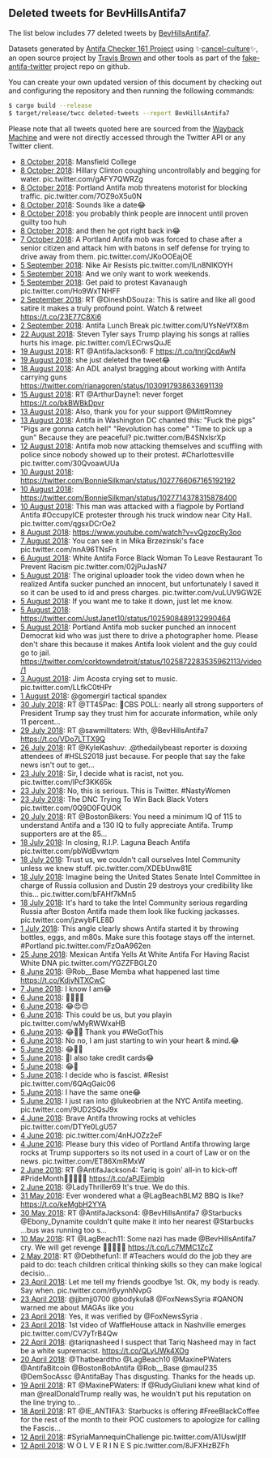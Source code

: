 ## Deleted tweets for BevHillsAntifa7

The list below includes 77 deleted tweets by
[BevHillsAntifa7](https://twitter.com/BevHillsAntifa7).



Datasets generated by [Antifa Checker 161 Project](https://twitter.com/antifacheck161) using ✨[cancel-culture](https://github.com/travisbrown/cancel-culture)✨, an open source project by 
[Travis Brown](https://twitter.com/travisbrown) and other tools as part of the 
[fake-antifa-twitter](https://github.com/antifacheck161/fake-antifa-twitter) project repo on github.

You can create your own updated version of this document by checking out and configuring the
repository and then running the following commands:

```bash
$ cargo build --release
$ target/release/twcc deleted-tweets --report BevHillsAntifa7
```

Please note that all tweets quoted here are sourced from the
[Wayback Machine](https://web.archive.org) and were not directly accessed through the Twitter API or
any Twitter client.

* [ 8 October 2018](https://web.archive.org/web/20181008194516/https://twitter.com/BevHillsAntifa7/status/1049370762547625984): Mansfield College <!--1049373809986265090-->
* [ 8 October 2018](https://web.archive.org/web/20181008194516/https://twitter.com/BevHillsAntifa7/status/1049370762547625984): Hillary Clinton coughing uncontrollably and begging for water. pic.twitter.com/gAFY7QWRZg <!--1049370762547625984-->
* [ 8 October 2018](https://web.archive.org/web/20181008142929/https://twitter.com/BevHillsAntifa7/status/1049302078806323200): Portland Antifa mob threatens motorist for blocking traffic. pic.twitter.com/7OZ9oX5u0N <!--1049302078806323200-->
* [ 8 October 2018](https://web.archive.org/web/20181009012445/https://twitter.com/BevHillsAntifa7/status/1049082644581863424): Sounds like a date😂 <!--1049107744983154689-->
* [ 8 October 2018](https://web.archive.org/web/20181009012445/https://twitter.com/BevHillsAntifa7/status/1049082644581863424): you probably think people are innocent until proven guilty too huh <!--1049099798815469568-->
* [ 8 October 2018](https://web.archive.org/web/20181009012445/https://twitter.com/BevHillsAntifa7/status/1049082644581863424): and then he got right back in😂 <!--1049097105438998529-->
* [ 7 October 2018](https://web.archive.org/web/20181009012445/https://twitter.com/BevHillsAntifa7/status/1049082644581863424): A Portland Antifa mob was forced to chase after a senior citizen and attack him with batons in self defense for trying to drive away from them. pic.twitter.com/JKoOOEajOE <!--1049082644581863424-->
* [ 5 September 2018](https://web.archive.org/web/20180905234131/https://twitter.com/BevHillsAntifa7/status/1037372762044526592): Nike Air Resists pic.twitter.com/lLn8NIKOYH <!--1037372762044526592-->
* [ 5 September 2018](https://web.archive.org/web/20180905233822/https://twitter.com/BevHillsAntifa7/status/1037309280167256064): And we only want to work weekends. <!--1037311254564487168-->
* [ 5 September 2018](https://web.archive.org/web/20180905233822/https://twitter.com/BevHillsAntifa7/status/1037309280167256064): Get paid to protest Kavanaugh pic.twitter.com/Ho9WxTNHFF <!--1037309280167256064-->
* [ 2 September 2018](https://web.archive.org/web/20180902161218/https://twitter.com/BevHillsAntifa7/status/1036285699434020865): RT @DineshDSouza: This is satire and like all good satire it makes a truly profound point. Watch &amp; retweet https://t.co/23E77C8Xi6 <!--1036285699434020865-->
* [ 2 September 2018](https://web.archive.org/web/20180902175037/https://twitter.com/BevHillsAntifa7/status/1036271490302242816): Antifa Lunch Break pic.twitter.com/UYsNeVfX8m <!--1036271490302242816-->
* [22 August 2018](https://web.archive.org/web/20180823030155/https://twitter.com/BevHillsAntifa7/status/1032414509216948225): Steven Tyler says Trump playing his songs at rallies hurts his image. pic.twitter.com/LECrwsQuJE <!--1032414509216948225-->
* [19 August 2018](https://web.archive.org/web/20180819004651/https://twitter.com/BevHillsAntifa7/status/1030979372214153216): RT @AntifaJackson6: F https://t.co/tnrjQcdAwN <!--1030979372214153216-->
* [19 August 2018](https://web.archive.org/web/20180819012607/https://twitter.com/bevhillsantifa7/status/1030918943102316544?lang=en-gb): she just deleted the tweet😂 <!--1030975857756495872-->
* [18 August 2018](https://web.archive.org/web/20180819012607/https://twitter.com/bevhillsantifa7/status/1030918943102316544?lang=en-gb): An ADL analyst bragging about working with Antifa carrying guns  https://twitter.com/rianagoren/status/1030917938633691139 <!--1030918943102316544-->
* [15 August 2018](https://web.archive.org/web/20180815172638/https://twitter.com/BevHillsAntifa7/status/1029781424449056768): RT @ArthurDayne1: never forget https://t.co/bkBWBkDpvr <!--1029781424449056768-->
* [13 August 2018](https://web.archive.org/web/20180814025951/https://twitter.com/BevHillsAntifa7/status/1029002102956220417): Also, thank you for your support  @MittRomney <!--1029004885356765185-->
* [13 August 2018](https://web.archive.org/web/20180814025951/https://twitter.com/BevHillsAntifa7/status/1029002102956220417): Antifa in Washington DC chanted this:  "Fuck the pigs" "Pigs are gonna catch hell" "Revolution has come" "Time to pick up a gun"   Because they are peaceful? pic.twitter.com/B4SNxlsrXp <!--1029002102956220417-->
* [12 August 2018](https://web.archive.org/web/20180812131633/https://twitter.com/bevhillsantifa7/status/1028470656424267776): Antifa mob now attacking themselves and scuffling with police since nobody showed up to their protest.  #Charlottesville  pic.twitter.com/30QvoawUUa <!--1028470656424267776-->
* [10 August 2018](https://web.archive.org/web/20180811015230/https://twitter.com/BevHillsAntifa7/status/1027770811644489728): https://twitter.com/BonnieSilkman/status/1027766067165192192 <!--1027772384365826048-->
* [10 August 2018](https://web.archive.org/web/20180811015230/https://twitter.com/BevHillsAntifa7/status/1027770811644489728): https://twitter.com/BonnieSilkman/status/1027714378315878400 <!--1027770989797470208-->
* [10 August 2018](https://web.archive.org/web/20180811015230/https://twitter.com/BevHillsAntifa7/status/1027770811644489728): This man was attacked with a flagpole by Portland Antifa  #OccupyICE  protester through his truck window near City Hall. pic.twitter.com/qgsxDCrOe2 <!--1027770811644489728-->
* [ 8 August 2018](https://web.archive.org/web/20180808101321/https://twitter.com/BevHillsAntifa7/status/1026979419896786944): https://www.youtube.com/watch?v=vQgzqcRy3oo <!--1026984901193519104-->
* [ 7 August 2018](https://web.archive.org/web/20180808101321/https://twitter.com/BevHillsAntifa7/status/1026979419896786944): You can see it in Mika Brzezinski's face pic.twitter.com/nnA96TNsFn <!--1026979419896786944-->
* [ 6 August 2018](https://web.archive.org/web/20180806180939/https://twitter.com/BevHillsAntifa7/status/1026528492467281920): White Antifa Force Black Woman To Leave Restaurant To Prevent Racism pic.twitter.com/02jPuJasN7 <!--1026528492467281920-->
* [ 5 August 2018](https://web.archive.org/web/20180805124612/https://twitter.com/BevHillsAntifa7/status/1025958380009971712): The original uploader took the video down when he realized Antifa sucker punched an innocent, but unfortunately I saved it so it can be used to id and press charges. pic.twitter.com/vuLUV9GW2E <!--1026015575045095424-->
* [ 5 August 2018](https://web.archive.org/web/20180805124612/https://twitter.com/BevHillsAntifa7/status/1025958380009971712): If you want me to take it down, just let me know. <!--1025964506017497089-->
* [ 5 August 2018](https://web.archive.org/web/20180805124612/https://twitter.com/BevHillsAntifa7/status/1025958380009971712): https://twitter.com/JustJanet10/status/1025908489132990464 <!--1025958881002848261-->
* [ 5 August 2018](https://web.archive.org/web/20180805124612/https://twitter.com/BevHillsAntifa7/status/1025958380009971712): Portland Antifa mob sucker punched an innocent Democrat kid who was just there to drive a photographer home. Please don't share this because it makes Antifa look violent and the guy could go to jail.   https://twitter.com/corktowndetroit/status/1025872283535962113/video/1 <!--1025958380009971712-->
* [ 3 August 2018](https://web.archive.org/web/20180803192659/https://twitter.com/BevHillsAntifa7/status/1025452071279976448): Jim Acosta crying set to music. pic.twitter.com/LLfkC0tHPr <!--1025452071279976448-->
* [ 1 August 2018](https://web.archive.org/web/20180801194243/https://twitter.com/BevHillsAntifa7/status/1024742240814477312): @gomergirl tactical spandex <!--1024742240814477312-->
* [30 July 2018](https://web.archive.org/web/20180730153826/https://twitter.com/BevHillsAntifa7/status/1023955989182070785): RT @TT45Pac: 🤣CBS POLL: nearly all strong supporters of President Trump say they trust him for accurate information, while only 11 percent… <!--1023955989182070785-->
* [29 July 2018](https://web.archive.org/web/20180729182153/https://twitter.com/BevHillsAntifa7/status/1023634734880940032): RT @sawmilltaters: Wth, @BevHillsAntifa7 https://t.co/VDo7LTTX9Q <!--1023634734880940032-->
* [26 July 2018](https://web.archive.org/web/20180726210650/https://twitter.com/BevHillsAntifa7/status/1022589082306658304): RT @KyleKashuv: .@thedailybeast reporter is doxxing attendees of #HSLS2018 just because. For people that say the fake news isn't out to get… <!--1022589082306658304-->
* [23 July 2018](https://web.archive.org/web/20180724013019/https://twitter.com/BevHillsAntifa7/status/1021290174599213057): Sir, I decide what is racist, not you. pic.twitter.com/lPcf3KK65k <!--1021452282326495232-->
* [23 July 2018](https://web.archive.org/web/20180724013019/https://twitter.com/BevHillsAntifa7/status/1021290174599213057): No, this is serious. This is Twitter.  #NastyWomen <!--1021292399706771456-->
* [23 July 2018](https://web.archive.org/web/20180724013019/https://twitter.com/BevHillsAntifa7/status/1021290174599213057): The DNC Trying To Win Back Black Voters pic.twitter.com/0Q9D0FQUOK <!--1021290174599213057-->
* [20 July 2018](https://web.archive.org/web/20180720194631/https://twitter.com/BevHillsAntifa7/status/1020394542736920576): RT @BostonBikers: You need a minimum IQ of 115 to understand Antifa and a 130 IQ to fully appreciate Antifa. Trump supporters are at the 85… <!--1020394542736920576-->
* [18 July 2018](https://web.archive.org/web/20180718125802/https://twitter.com/BevHillsAntifa7/status/1019422148299927552): In closing, R.I.P. Laguna Beach Antifa pic.twitter.com/pbWdBvwtqm <!--1019422168394842112-->
* [18 July 2018](https://web.archive.org/web/20180718125802/https://twitter.com/BevHillsAntifa7/status/1019422148299927552): Trust us, we couldn't call ourselves Intel Community unless we knew stuff. pic.twitter.com/XDEbUnw81E <!--1019422158986985472-->
* [18 July 2018](https://web.archive.org/web/20180718125802/https://twitter.com/BevHillsAntifa7/status/1019422148299927552): Imagine being the United States Senate Intel Committee in charge of Russia collusion and Dustin 29 destroys your credibility like this... pic.twitter.com/bFAHf7kMn5 <!--1019422148299927552-->
* [18 July 2018](https://web.archive.org/web/20180718125802/https://twitter.com/BevHillsAntifa7/status/1019422148299927552): It's hard to take the Intel Community serious regarding Russia after Boston Antifa made them look like fucking jackasses. pic.twitter.com/jzwybFLE8D <!--1019422117027147776-->
* [ 1 July 2018](https://web.archive.org/web/20180701212503/https://twitter.com/bevhillsantifa7/status/1013269518833991680?ref_src=twsrc%5Etfw&lang=kn): This angle clearly shows Antifa started it by throwing bottles, eggs, and m80s. Make sure this footage stays off the internet.  #Portland  pic.twitter.com/FzOaA962en <!--1013269518833991680-->
* [25 June 2018](https://web.archive.org/web/20180625223847/https://twitter.com/BevHillsAntifa7/status/1011283403285491712): Mexican Antifa Yells At White Antifa For Having Racist White DNA pic.twitter.com/YGZZFBGLZ0 <!--1011283403285491712-->
* [ 8 June 2018](https://web.archive.org/web/20180608132819/https://twitter.com/BevHillsAntifa7/status/1005079075256352772): @Rob__Base Memba what happened last time https://t.co/KdjyNTXCwC <!--1005079075256352772-->
* [ 7 June 2018](https://web.archive.org/web/20180701072828/https://twitter.com/BevHillsAntifa7/status/1004146519384023040): I know I am😂 <!--1004522278300729344-->
* [ 6 June 2018](https://web.archive.org/web/20180701072828/https://twitter.com/BevHillsAntifa7/status/1004146519384023040): 💄💋😂✊ <!--1004237047874314240-->
* [ 6 June 2018](https://web.archive.org/web/20180701072828/https://twitter.com/BevHillsAntifa7/status/1004146519384023040): 😂😍😍 <!--1004164375840636928-->
* [ 6 June 2018](https://web.archive.org/web/20180701072828/https://twitter.com/BevHillsAntifa7/status/1004146519384023040): This could be us, but you playin pic.twitter.com/wMyRWWxaHB <!--1004162728477351936-->
* [ 6 June 2018](https://web.archive.org/web/20180701072828/https://twitter.com/BevHillsAntifa7/status/1004146519384023040): 😂💅💯 Thank you  #WeGotThis <!--1004159821283672064-->
* [ 6 June 2018](https://web.archive.org/web/20180701072828/https://twitter.com/BevHillsAntifa7/status/1004146519384023040): No no, I am just starting to win your heart & mind.😂 <!--1004152369762820096-->
* [ 5 June 2018](https://web.archive.org/web/20180701072828/https://twitter.com/BevHillsAntifa7/status/1004146519384023040): 😂💅🤑 <!--1004150058613235712-->
* [ 5 June 2018](https://web.archive.org/web/20180701072828/https://twitter.com/BevHillsAntifa7/status/1004146519384023040): 🍑I also take credit cards😂 <!--1004149113133232128-->
* [ 5 June 2018](https://web.archive.org/web/20180701072828/https://twitter.com/BevHillsAntifa7/status/1004146519384023040): 😂💅 <!--1004148337673531392-->
* [ 5 June 2018](https://web.archive.org/web/20180701072828/https://twitter.com/BevHillsAntifa7/status/1004146519384023040): I decide who is fascist.  #Resist  pic.twitter.com/6QAqGaic06 <!--1004146519384023040-->
* [ 5 June 2018](https://web.archive.org/web/20180605185016/https://twitter.com/BevHillsAntifa7/status/1004054448631496704): I have the same one😂 <!--1004056268464504834-->
* [ 5 June 2018](https://web.archive.org/web/20180605185016/https://twitter.com/BevHillsAntifa7/status/1004054448631496704): I just ran into  @lukeobrien  at the NYC Antifa meeting. pic.twitter.com/9UD2SQsJ9x <!--1004054448631496704-->
* [ 4 June 2018](https://web.archive.org/web/20180604133440/https://twitter.com/BevHillsAntifa7/status/1003451349726478336): Brave Antifa throwing rocks at vehicles pic.twitter.com/DTYe0LgU57 <!--1003456998162161665-->
* [ 4 June 2018](https://web.archive.org/web/20180604133440/https://twitter.com/BevHillsAntifa7/status/1003451349726478336): pic.twitter.com/4nHJOZz2eF <!--1003452267247235072-->
* [ 4 June 2018](https://web.archive.org/web/20180604133440/https://twitter.com/BevHillsAntifa7/status/1003451349726478336): Please bury this video of Portland Antifa throwing large rocks at Trump supporters so its not used in a court of Law or on the news. pic.twitter.com/ET86XmRMxW <!--1003451349726478336-->
* [ 2 June 2018](https://web.archive.org/web/20180602185605/https://twitter.com/BevHillsAntifa7/status/1002987233224187905): RT @AntifaJackson4: Tariq is goin' all-in to kick-off #PrideMonth✊🏿🦄🌈🍗 https://t.co/aPJEjjmblq <!--1002987233224187905-->
* [ 2 June 2018](https://web.archive.org/web/20180602143311/https://twitter.com/BevHillsAntifa7/status/1002921072289669131): @LadyThriller69 It's true. We do this. <!--1002921072289669131-->
* [31 May 2018](https://web.archive.org/web/20180531054805/https://twitter.com/BevHillsAntifa7/status/1002064150795714560): Ever wondered what a @LagBeachBLM2 BBQ is like?  https://t.co/keMgbH2YYA <!--1002064150795714560-->
* [30 May 2018](https://web.archive.org/web/20180530024526/https://twitter.com/BevHillsAntifa7/status/1001655797569404929): RT @AntifaJackson4: @BevHillsAntifa7 @Starbucks @Ebony_Dynamite couldn't quite make it into her nearest @Starbucks ...bus was running too s… <!--1001655797569404929-->
* [10 May 2018](https://web.archive.org/web/20180510013327/https://twitter.com/BevHillsAntifa7/status/994389925049974784): RT @LagBeach11: Some nazi has made @BevHillsAntifa7 cry. We will get revenge ✊🏿🦄🌈🐒 https://t.co/Lc7MMC1ZcZ <!--994389925049974784-->
* [ 2 May 2018](https://web.archive.org/web/20180502133631/https://twitter.com/BevHillsAntifa7/status/991672787826757633): RT @Debthefun1: If #Teachers would do the job they are paid to do: teach children critical thinking skills so they can make logical decisio… <!--991672787826757633-->
* [23 April 2018](https://web.archive.org/web/20180425063018/https://twitter.com/BevHillsAntifa7/status/988495603788337153): Let me tell my friends goodbye 1st.  Ok, my body is ready.  Say when. pic.twitter.com/r6yynhNvpG <!--988503582096875520-->
* [23 April 2018](https://web.archive.org/web/20180423193322/https://twitter.com/BevHillsAntifa7/status/988501101254094848): @jjbmjj0700 @bodykula8 @FoxNewsSyria #QANON warned me about MAGAs like you <!--988501101254094848-->
* [23 April 2018](https://web.archive.org/web/20180425063018/https://twitter.com/BevHillsAntifa7/status/988495603788337153): Yes, it was verified by  @FoxNewsSyria . <!--988500084416364544-->
* [23 April 2018](https://web.archive.org/web/20180425063018/https://twitter.com/BevHillsAntifa7/status/988495603788337153): 1st video of WaffleHouse attack in Nashville emerges pic.twitter.com/CV7yTrB4Qw <!--988495603788337153-->
* [22 April 2018](https://web.archive.org/web/20180422183432/https://twitter.com/BevHillsAntifa7/status/988123907512127489): @tariqnasheed I suspect that Tariq Nasheed may in fact be a white supremacist. https://t.co/QLyUWk4XOg <!--988123907512127489-->
* [20 April 2018](https://web.archive.org/web/20180420165017/https://twitter.com/BevHillsAntifa7/status/987372896405225472): @Thatbeardtho @LagBeach10 @MaxinePWaters @AntifaBitcoin @BostonBobAntifa @Rob__Base @maul235 @DemSocAssc @AntifaBay Thas disgusting.  Thanks for the heads up. <!--987372896405225472-->
* [19 April 2018](https://web.archive.org/web/20180419232715/https://twitter.com/BevHillsAntifa7/status/987110408484929537): RT @MaxinePWaters: If @RudyGiuliani knew what kind of man @realDonaldTrump really was, he wouldn't put his reputation on the line trying to… <!--987110408484929537-->
* [18 April 2018](https://web.archive.org/web/20180418023638/https://twitter.com/BevHillsAntifa7/status/986433292609007616): RT @IE_ANTIFA3: Starbucks is offering #FreeBlackCoffee for the rest of the month to their POC customers to apologize for calling the Fascis… <!--986433292609007616-->
* [12 April 2018](https://web.archive.org/web/20180413111655/https://twitter.com/BevHillsAntifa7/status/984535748987637760): #SyriaMannequinChallenge  pic.twitter.com/A1UswIjtlf <!--984535748987637760-->
* [12 April 2018](https://web.archive.org/web/20180412003328/https://twitter.com/BevHillsAntifa7/status/984226497614376960): W O L V E R I N E S pic.twitter.com/8JFXHzBZFh <!--984226497614376960-->
